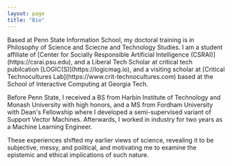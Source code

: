 ```yaml
---
layout: page
title: "Bio"
---
```


<div class="bio-page pubs" markdown="1">
<div markdown="1">
Based at Penn State Information School, my doctoral training is in Philosophy of Science and Sciecne and Technology Studies. I am a student affiliate of [Center for Socially Responsible Artificial Intelligence (CSRAI)](https://csrai.psu.edu), and a Liberal Tech Scholar at critical tech pubilcation [LOGIC(S)](https://logicmag.io), and a visiting scholar at [Critical Technocultures Lab](https://www.crit-technocultures.com) based at the School of Interactive Computing at Georgia Tech.
  
  Before Penn State, I received a BS from Harbin Institute of Technology and Monash University with high honors, and a MS from Fordham University with Dean's Fellowship where I developed a semi-supervised variant of Support Vector Machines. Afterwards, I worked in industry for two years as a Machine Learning Engineer.
  
  These experiences shifted my earlier views of science, revealing it to be subjective, messy, and political, and motivating me to examine the epistemic and ethical implications of such nature.
</div>

</div>


